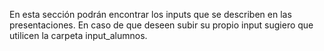En esta sección podrán encontrar los inputs que se describen en las presentaciones. En caso de que deseen subir su propio input sugiero que utilicen la carpeta input_alumnos.
